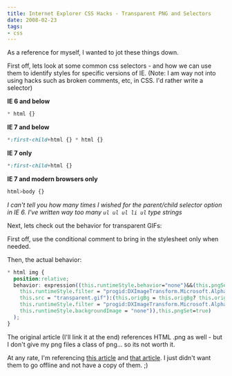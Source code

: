 ```yaml
---
title: Internet Explorer CSS Hacks - Transparent PNG and Selectors
date: 2008-02-23
tags:
- css
---
```

As a reference for myself, I wanted to jot these things down.

<!--more-->

First off, lets look at some common css selectors - and how we can use them to identify styles for specific versions of IE.  (Note: I am way not into using hacks such as broken comments, etc, in CSS.  I'd rather write a selector)

**IE 6 and below**

```css
* html {}
```

**IE 7 and below**

```css
*:first-child+html {} * html {}
```

**IE 7 only**

```css
*:first-child+html {}
```

**IE 7 and modern browsers only**

```css
html>body {}
```
_I can't tell you how many times I wished for the parent/child selector option in IE 6.  I've written way too many `ul ul ul li ul` type strings_

Next, lets check out the behavior for transparent GIFs:

First off, use the conditional comment to bring in the stylesheet only when needed.

Then, the actual behavior:

```css
* html img {
  position:relative;
  behavior: expression((this.runtimeStyle.behavior="none")&&(this.pngSet?this.pngSet=true:(this.nodeName == "IMG" && this.src.toLowerCase().indexOf('.png')>-1?(this.runtimeStyle.backgroundImage = "none",
    this.runtimeStyle.filter = "progid:DXImageTransform.Microsoft.AlphaImageLoader(src='" + this.src + "', sizingMethod='image')",
    this.src = "transparent.gif"):(this.origBg = this.origBg? this.origBg :this.currentStyle.backgroundImage.toString().replace('url("','').replace('")',''),
    this.runtimeStyle.filter = "progid:DXImageTransform.Microsoft.AlphaImageLoader(src='" + this.origBg + "', sizingMethod='crop')",
    this.runtimeStyle.backgroundImage = "none")),this.pngSet=true)
  );
}
```

The original article (I'll link it at the end) references HTML .png as well - but I don't give my png files a class of png... so its not worth it.

At any rate, I'm referencing [this article](http://www.noupe.com/better-design/7-css-hacks-you-cannt-live-without.html) and [that article](http://komodomedia.com/blog/index.php/2007/11/05/css-png-image-fix-for-ie/).  I just didn't want them to go offline and not have a copy of them. ;)
